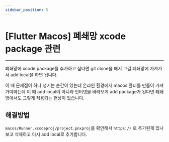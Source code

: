 ```yaml
---
sidebar_position: 5
---
```


# [Flutter Macos] 폐쇄망 xcode package 관련
---

폐쇄망에 xcode package를 추가하고 싶다면 git clone을 해서 그걸 폐쇄망에 가져가서 add local을 하면 됩니다.

이 때 문제점이 하나 생기는 순간이 있는데 온라인 환경에서 macos 폴더를 만들어 가져가야하는데 이 때 add local이 아니라 인터넷을 바라보게 add package가 된다면 폐쇄망에서도 그렇게 적용되는 현상이 있습니다.

## 해결방법

`macos/Runner.xcodeproj/project.pnxproj`를 확인해서 `https://` 로 추가된게 있나보고 삭제하고 다시 add local로 추가합니다.